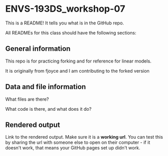 # ENVS-193DS_workshop-07

This is a README! It tells you what is in the GitHub repo.

All READMEs for this class should have the following sections:

## General information

This repo is for practicing forking and for reference for linear models.

It is originally from fjoyce and I am contributing to the forked version

## Data and file information

What files are there?

What code is there, and what does it do?

## Rendered output

Link to the rendered output. Make sure it is a **working url**. You can test this by sharing the url with someone else to open on their computer - if it doesn't work, that means your GitHub pages set up didn't work.